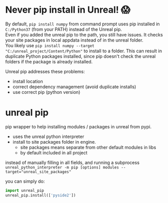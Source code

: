 # Never pip install in Unreal! 😱  
By default, `pip install numpy` from command prompt uses pip installed in `C:/Python37` (from your PATH) instead of the Unreal pip.  
Even if you added the unreal pip to the path, you still have issues.
It checks your site packages in local appdata instead of in the unreal folder.  
You likely use  `pip install numpy --target "C:/unreal_project/Content/Python"` to install to a folder.
This can result in duplicate Python packages installed, since pip doesn't check the unreal folders if the package is already installed.  

Unreal pip addresses these problems:  
- install location
- correct dependency management (avoid duplicate installs)
- use correct pip (python version)

# unreal pip
pip wrapper to help installing modules / packages in unreal from pypi.

- uses the unreal python interpreter
- install to site packages folder in engine. 
  - site packages means separate from other default modules in libs
  - by default included in all project

instead of manually filling in all fields, and running a subprocess
`unreal_python_interpreter -m pip [options] modules --target="unreal_site_packages"`

you can simply do:
```python
import unreal_pip
unreal_pip.install(['pyside2'])
```
